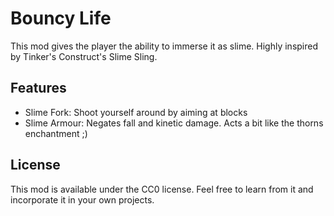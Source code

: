 # Bouncy Life

This mod gives the player the ability to immerse it as slime.
Highly inspired by Tinker's Construct's Slime Sling.

## Features
* Slime Fork: Shoot yourself around by aiming at blocks
* Slime Armour: Negates fall and kinetic damage. Acts a bit like the thorns enchantment ;)

## License

This mod is available under the CC0 license. Feel free to learn from it and incorporate it in your own projects.
